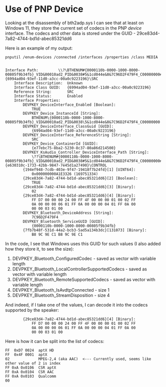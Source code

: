 # Use of PNP Device

Looking at the disassembly of bth2adp.sys I can see that at least on Windows 11, they store the current set of codecs in the PNP *device* interface. The codecs and other data is stored under the GUID - 29ce83d4-7a82-4744-bd1d-abec85321dd6

Here is an example of my output:

```
pnputil /enum-devices /connected /interfaces /properties /class MEDIA


Interface Path:         \\?\BTHENUM#{0000110b-0000-1000-8000-00805f9b34fb}_VID&00010ad2_PID&0038#5&1cd044e&0&7C96D2F479F4_C00000000#{6994ad04-93ef-11d0-a3cc-00a0c9223196}\SRC
    Interface Description:  Unknown
    Interface Class GUID:   {6994ad04-93ef-11d0-a3cc-00a0c9223196}
    Reference String:       SRC
    Interface Status:       Enabled
    Interface Properties:
        DEVPKEY_DeviceInterface_Enabled [Boolean]:
            TRUE
        DEVPKEY_Device_InstanceId [String]:
            BTHENUM\{0000110b-0000-1000-8000-00805f9b34fb}_VID&00010ad2_PID&0038\5&1cd044e&0&7C96D2F479F4_C00000000
        DEVPKEY_DeviceInterface_ClassGuid [GUID]:
            {6994ad04-93ef-11d0-a3cc-00a0c9223196}
        DEVPKEY_DeviceInterface_ReferenceString [String]:
            SRC
        DEVPKEY_Device_ContainerId [GUID]:
            {e77ebc75-8ba2-5230-8c37-80a86d214500}
        DEVPKEY_KsAudio_Controller_DeviceInterface_Path [String]:
            \??\BTHENUM#{0000110b-0000-1000-8000-00805f9b34fb}_VID&00010ad2_PID&0038#5&1cd044e&0&7C96D2F479F4_C00000000#{e630310c-1733-42bb-9847-7e45d1a27490}\CONTROL
        {194ef948-7cdb-403e-9f47-19418f7b24fd}[1] [UINT64]:
            0x000000000A1E3326 (169751334)
        {29ce83d4-7a82-4744-bd1d-abec85321dd6}[2] [Boolean]:
            TRUE
        {29ce83d4-7a82-4744-bd1d-abec85321dd6}[3] [Binary]:
            02
        {29ce83d4-7a82-4744-bd1d-abec85321dd6}[4] [Binary]:
            FF D7 00 00 00 24 00 FF 4F 00 00 00 01 00 02 FF
            0A 00 00 00 06 01 FF 0A 00 00 00 04 01 FF 0A 00
            00 00 03 01 00
        DEVPKEY_Bluetooth_DeviceAddress [String]:
            7C96D2F479F4
        DEVPKEY_Bluetooth_ServiceGUID [GUID]:
            {0000110b-0000-1000-8000-00805f9b34fb}
        {7fb7b48f-531d-44a2-bcb3-5ad5a134b3dc}[131073] [Binary]:
            B8 9C 9E C1 B8 9C 9E C1
```

In the code, I see that Windows uses this GUID for such values (I also added how they store it, to see the size):

1. DEVPKEY_Bluetooth_ConfiguredCodec - saved as vector with variable length
2. DEVPKEY_Bluetooth_LocalControllerSupportedCodecs  - saved as vector with variable length
3. DEVPKEY_Bluetooth_RemoteSupportedCodecs - saved as vector with variable length
4. DEVPKEY_Bluetooth_IsAvdtpConnected - size 1
5. DEVPKEY_Bluetooth_StreamDisposition  - size 4

And indeed, if I take one of the values, I can decode it into the codecs supported by the speaker:

```
        {29ce83d4-7a82-4744-bd1d-abec85321dd6}[4] [Binary]:
            FF D7 00 00 00 24 00 FF 4F 00 00 00 01 00 02 FF
            0A 00 00 00 06 01 FF 0A 00 00 00 04 01 FF 0A 00
            00 00 03 01 00
```

Here is how it can be split into the list of codecs:

```
FF  0xD7 0024  aptX HD
FF  0x4F 0001  aptX
02             MPEG-2,4 (aka AAC)  <--- Currently used, seems like other value of 2 is index
FF 0xA 0x0106  CSR aptX
FF 0xA 0x0104  CSR AAC
FF 0xA 0x0103  Qualcomm
00
```
